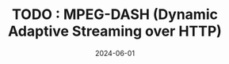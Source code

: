 ---
title: "TODO : MPEG-DASH (Dynamic Adaptive Streaming over HTTP)"
excerpt: ""

categories:
  - Streaming_Protocol

toc: false
toc_sticky: false

date: 2024-06-01
last_modified_at: 2024-06-01
---